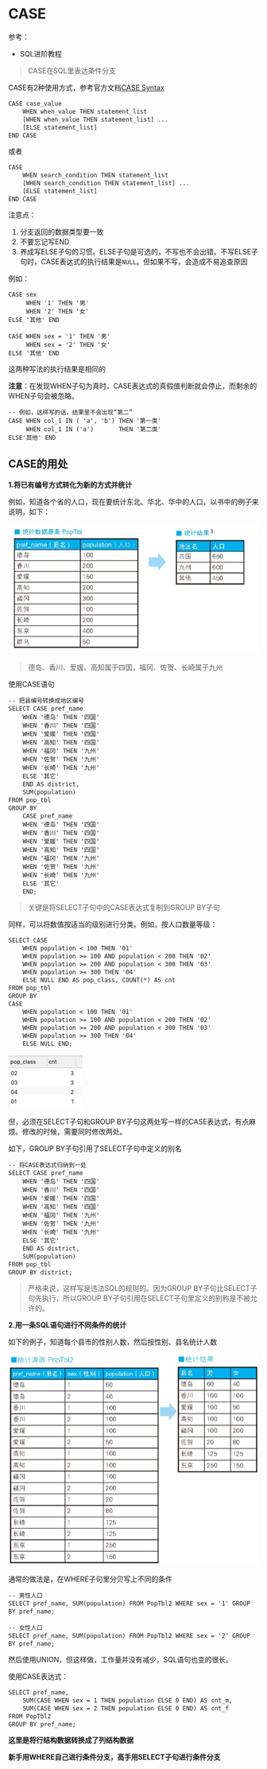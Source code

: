 # CASE

参考：

+ SQL进阶教程

> CASE在SQL里表达条件分支

CASE有2种使用方式，参考官方文档[CASE Syntax](https://dev.mysql.com/doc/refman/5.7/en/case.html)

```mysql
CASE case_value
    WHEN when_value THEN statement_list
    [WHEN when_value THEN statement_list] ...
    [ELSE statement_list]
END CASE
```

或者

```mysql
CASE
    WHEN search_condition THEN statement_list
    [WHEN search_condition THEN statement_list] ...
    [ELSE statement_list]
END CASE
```

注意点：

1. 分支返回的数据类型要一致
2. 不要忘记写END
3. 养成写ELSE子句的习惯。ELSE子句是可选的，不写也不会出错。不写ELSE子句时，CASE表达式的执行结果是`NULL`。但如果不写，会造成不易追查原因

例如：

```mysql
CASE sex 
     WHEN '1' THEN '男' 
     WHEN '2' THEN '女' 
ELSE '其他' END

CASE WHEN sex = '1' THEN '男' 
     WHEN sex = '2' THEN '女' 
ELSE '其他' END 
```

这两种写法的执行结果是相同的

**注意**：在发现WHEN子句为真时，CASE表达式的真假值判断就会停止，而剩余的WHEN子句会被忽略。

```mysql
-- 例如，这样写的话，结果里不会出现“第二”
CASE WHEN col_1 IN ( 'a', 'b') THEN '第一类' 
     WHEN col_1 IN ('a')       THEN '第二类' 
ELSE'其他' END 
```



## CASE的用处

**1.将已有编号方式转化为新的方式并统计**

例如，知道各个省的人口，现在要统计东北、华北、华中的人口，以书中的例子来说明，如下：

![001](https://github.com/winfredzen/JavaEE-Basic/blob/master/MySQL/images/001.png)

> 德岛、香川、爱媛、高知属于四国，福冈、佐贺、长崎属于九州

使用CASE语句

```mysql
-- 把县编号转换成地区编号
SELECT CASE pref_name
	WHEN '德岛' THEN '四国'
	WHEN '香川' THEN '四国' 
	WHEN '爱媛' THEN '四国' 
	WHEN '高知' THEN '四国' 
	WHEN '福冈' THEN '九州' 
	WHEN '佐贺' THEN '九州' 
	WHEN '长崎' THEN '九州' 
	ELSE '其它'
	END AS district,
	SUM(population)
FROM pop_tbl
GROUP BY 
	CASE pref_name
	WHEN '德岛' THEN '四国'
	WHEN '香川' THEN '四国' 
	WHEN '爱媛' THEN '四国' 
	WHEN '高知' THEN '四国' 
	WHEN '福冈' THEN '九州' 
	WHEN '佐贺' THEN '九州' 
	WHEN '长崎' THEN '九州' 
	ELSE '其它'
	END;
```

> 关键是将SELECT子句中的CASE表达式复制到GROUP BY子句

同样，可以将数值按适当的级别进行分类。例如，按人口数量等级：

```mysql
SELECT CASE 
	WHEN population < 100 THEN '01'
	WHEN population >= 100 AND population < 200 THEN '02'
	WHEN population >= 200 AND population < 300 THEN '03'
	WHEN population >= 300 THEN '04'
	ELSE NULL END AS pop_class, COUNT(*) AS cnt
FROM pop_tbl
GROUP BY  
CASE 
	WHEN population < 100 THEN '01'
	WHEN population >= 100 AND population < 200 THEN '02'
	WHEN population >= 200 AND population < 300 THEN '03'
	WHEN population >= 300 THEN '04'
	ELSE NULL END;
```

![002](https://github.com/winfredzen/JavaEE-Basic/blob/master/MySQL/images/002.png)

但，必须在SELECT子句和GROUP BY子句这两处写一样的CASE表达式，有点麻烦。修改的时候，需要同时修改两处。

如下，GROUP BY子句引用了SELECT子句中定义的别名

```mysql
-- 将CASE表达式归纳到一处
SELECT CASE pref_name
	WHEN '德岛' THEN '四国'
	WHEN '香川' THEN '四国' 
	WHEN '爱媛' THEN '四国' 
	WHEN '高知' THEN '四国' 
	WHEN '福冈' THEN '九州' 
	WHEN '佐贺' THEN '九州' 
	WHEN '长崎' THEN '九州' 
	ELSE '其它'
	END AS district,
	SUM(population)
FROM pop_tbl
GROUP BY district;
```

> 严格来说，这样写是违法SQL的规则的。因为GROUP BY子句比SELECT子句先执行，所以GROUP BY子句引用在SELECT子句里定义的别称是不被允许的。



**2.用一条SQL语句进行不同条件的统计**

如下的例子，知道每个县市的性别人数，然后按性别、县名统计人数

![003](https://github.com/winfredzen/JavaEE-Basic/blob/master/MySQL/images/003.png)

通常的做法是，在WHERE子句里分贝写上不同的条件

```mysql
-- 男性人口
SELECT pref_name, SUM(population) FROM PopTbl2 WHERE sex = '1' GROUP BY pref_name;

-- 女性人口
SELECT pref_name, SUM(population) FROM PopTbl2 WHERE sex = '2' GROUP BY pref_name;
```

然后使用UNION，但这样做，工作量并没有减少，SQL语句也变的很长。

使用CASE表达式：

```mysql
SELECT pref_name,
	SUM(CASE WHEN sex = 1 THEN population ELSE 0 END) AS cnt_m,
	SUM(CASE WHEN sex = 2 THEN population ELSE 0 END) AS cnt_f
FROM PopTbl2
GROUP BY pref_name;
```

**这里是将行结构数据转换成了列结构数据**

**新手用WHERE自己进行条件分支，高手用SELECT子句进行条件分支**









